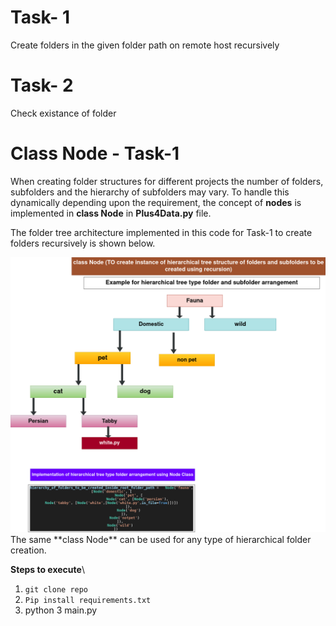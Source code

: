 # Task- 1
Create folders in the given folder path on remote host recursively

# Task- 2
Check existance of folder

# Class Node - Task-1
When creating folder structures for different projects the number of folders, subfolders and the hierarchy of subfolders may vary. To handle this
dynamically depending upon the requirement, the concept of **nodes** is implemented in **class Node** in **Plus4Data.py** file.

The folder tree architecture implemented in this code for Task-1 to create folders recursively is shown below.
<div style="text-align: center;">
  <img src="./folder_tree.png" alt="Alt text" width="550"/>
</div>
The same **class Node** can be used for any type of hierarchical folder creation.


**Steps to execute**\
1. `git clone repo`
2. `Pip install requirements.txt`
3. python 3 main.py
